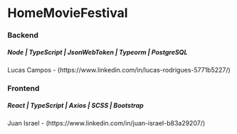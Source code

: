 # HomeMovieFestival


<h3>Backend</h3> <h5> Node | TypeScript | JsonWebToken | Typeorm | PostgreSQL</h5>
<p>Lucas Campos - (https://www.linkedin.com/in/lucas-rodrigues-5771b5227/)<p>
  <h3>Frontend</h3> <h5> React | TypeScript | Axios | SCSS | Bootstrap</h5>
<p>Juan Israel - (https://www.linkedin.com/in/juan-israel-b83a29207/)<p>
